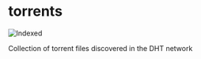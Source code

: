 torrents 
========
![Indexed](https://img.shields.io/badge/indexed-267075-blue)

Collection of torrent files discovered in the DHT network
